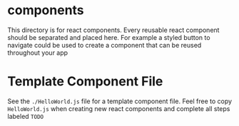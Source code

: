 # components

This directory is for react components. Every reusable react component should be separated and placed here.
 For example a styled button to navigate could be used to create a component that can be reused throughout your app

# Template Component File

See the `./HelloWorld.js` file for a template component file. Feel free to copy `HelloWorld.js`
when creating new react components and complete all steps labeled `TODO`
